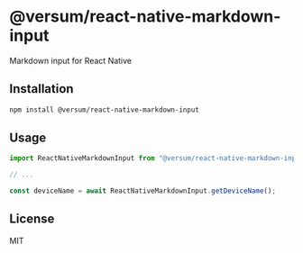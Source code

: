 # @versum/react-native-markdown-input

Markdown input for React Native

## Installation

```sh
npm install @versum/react-native-markdown-input
```

## Usage

```js
import ReactNativeMarkdownInput from "@versum/react-native-markdown-input";

// ...

const deviceName = await ReactNativeMarkdownInput.getDeviceName();
```

## License

MIT
